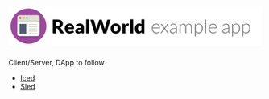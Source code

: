 # ![Rust Native Example App](project-logo.png)

Client/Server, DApp to follow

- [Iced](https://github.com/hecrj/iced)
- [Sled](https://github.com/spacejam/sled)
